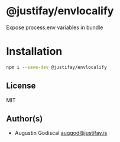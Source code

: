 # @justifay/envlocalify

Expose process.env variables in bundle

# Installation

```sh
npm i --save-dev @justifay/envlocalify
```

## License

MIT

## Author(s)

- Augustin Godiscal <auggod@justifay.is>
